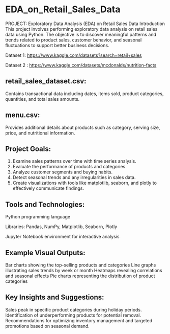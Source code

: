 # EDA_on_Retail_Sales_Data
PROJECT: Exploratory Data Analysis (EDA) on Retail Sales Data  Introduction  This project involves performing exploratory data analysis on retail sales data using Python. The objective is to discover meaningful patterns and trends related to product sales, customer behavior, and seasonal fluctuations to support better business decisions.

Dataset 1: https://www.kaggle.com/datasets?search=retail+sales

Dataset 2 : https://www.kaggle.com/datasets/mcdonalds/nutrition-facts

## retail_sales_dataset.csv: 
Contains transactional data including dates, items sold, product categories, quantities, and total sales amounts.

## menu.csv: 
Provides additional details about products such as category, serving size, price, and nutritional information.

## Project Goals:

1. Examine sales patterns over time with time series analysis.
2. Evaluate the performance of products and categories.
3. Analyze customer segments and buying habits.
4. Detect seasonal trends and any irregularities in sales data.
5. Create visualizations with tools like matplotlib, seaborn, and plotly to effectively communicate findings.

## Tools and Technologies:

Python programming language

Libraries: Pandas, NumPy, Matplotlib, Seaborn, Plotly

Jupyter Notebook environment for interactive analysis

## Example Visual Outputs:

Bar charts showing the top-selling products and categories
Line graphs illustrating sales trends by week or month
Heatmaps revealing correlations and seasonal effects
Pie charts representing the distribution of product categories

## Key Insights and Suggestions:

Sales peak in specific product categories during holiday periods.
Identification of underperforming products for potential removal.
Recommendations for optimizing inventory management and targeted promotions based on seasonal demand.
